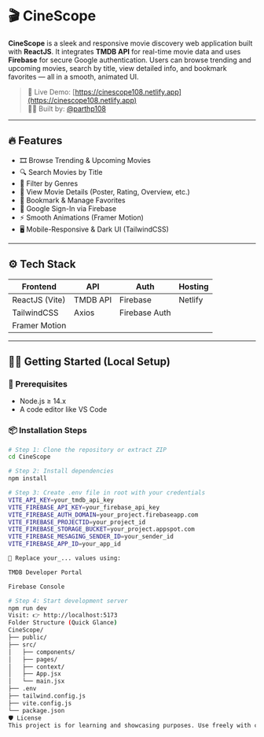 # 🎬 CineScope

**CineScope** is a sleek and responsive movie discovery web application built with **ReactJS**. It integrates **TMDB API** for real-time movie data and uses **Firebase** for secure Google authentication. Users can browse trending and upcoming movies, search by title, view detailed info, and bookmark favorites — all in a smooth, animated UI.

> 🚀 Live Demo: [https://cinescope108.netlify.app](https://cinescope108.netlify.app)  
> 🧑‍💻 Built by: [@parthp108](https://github.com/parthp108)

---

## 🔥 Features

- 🎞️ Browse Trending & Upcoming Movies
- 🔍 Search Movies by Title
- 🎯 Filter by Genres
- 📑 View Movie Details (Poster, Rating, Overview, etc.)
- 💾 Bookmark & Manage Favorites
- 🔐 Google Sign-In via Firebase
- ⚡ Smooth Animations (Framer Motion)
- 🖥️ Mobile-Responsive & Dark UI (TailwindCSS)

---

## ⚙️ Tech Stack

| Frontend   | API           | Auth      | Hosting   |
|------------|----------------|-----------|------------|
| ReactJS (Vite) | TMDB API       | Firebase  | Netlify    |
| TailwindCSS    | Axios           | Firebase Auth |        |
| Framer Motion  |                |           |            |

---

## 🧑‍💻 Getting Started (Local Setup)

### 🔧 Prerequisites

- Node.js ≥ 14.x
- A code editor like VS Code

### 📦 Installation Steps

```bash
# Step 1: Clone the repository or extract ZIP
cd CineScope

# Step 2: Install dependencies
npm install

# Step 3: Create .env file in root with your credentials
VITE_API_KEY=your_tmdb_api_key
VITE_FIREBASE_API_KEY=your_firebase_api_key
VITE_FIREBASE_AUTH_DOMAIN=your_project.firebaseapp.com
VITE_FIREBASE_PROJECTID=your_project_id
VITE_FIREBASE_STORAGE_BUCKET=your_project.appspot.com
VITE_FIREBASE_MESAGING_SENDER_ID=your_sender_id
VITE_FIREBASE_APP_ID=your_app_id

🔁 Replace your_... values using:

TMDB Developer Portal

Firebase Console

# Step 4: Start development server
npm run dev
Visit: 👉 http://localhost:5173
Folder Structure (Quick Glance)
CineScope/
├── public/
├── src/
│   ├── components/
│   ├── pages/
│   ├── context/
│   ├── App.jsx
│   └── main.jsx
├── .env
├── tailwind.config.js
├── vite.config.js
└── package.json
🛡️ License
This project is for learning and showcasing purposes. Use freely with credit.
